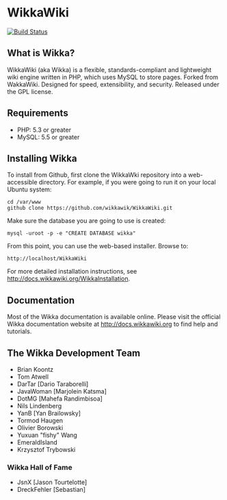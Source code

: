 # WikkaWiki
[![Build Status](https://travis-ci.org/klenwell/WikkaWiki.svg?branch=klenwell-refactor)](https://travis-ci.org/klenwell/WikkaWiki)

## What is Wikka?

WikkaWiki (aka Wikka) is a flexible, standards-compliant and lightweight wiki engine written in PHP, which uses MySQL to store pages. Forked from WakkaWiki. Designed for speed, extensibility, and security. Released under the GPL license.


## Requirements
- PHP: 5.3 or greater
- MySQL: 5.5 or greater


## Installing Wikka

To install from Github, first clone the WikkaWki repository into a web-accessible directory. For example, if you were going to run it on your local Ubuntu system:

    cd /var/www
    github clone https://github.com/wikkawik/WikkaWiki.git 

Make sure the database you are going to use is created:

    mysql -uroot -p -e "CREATE DATABASE wikka"

From this point, you can use the web-based installer. Browse to:

    http://localhost/WikkaWiki

For more detailed installation instructions, see http://docs.wikkawiki.org/WikkaInstallation.


## Documentation

Most of the Wikka documentation is available online. Please visit the
official Wikka documentation website at http://docs.wikkawiki.org to
find help and tutorials.


## The Wikka Development Team

- Brian Koontz
- Tom Atwell
- DarTar [Dario Taraborelli]
- JavaWoman [Marjolein Katsma]
- DotMG [Mahefa Randimbisoa]
- Nils Lindenberg
- YanB [Yan Brailowsky]
- Tormod Haugen
- Olivier Borowski
- Yuxuan "fishy" Wang
- EmeraldIsland
- Krzysztof Trybowski

### Wikka Hall of Fame

- JsnX [Jason Tourtelotte]
- DreckFehler [Sebastian]
